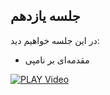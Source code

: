 
## جلسه یازدهم
در این جلسه خواهیم دید:

* مقدمه‌ای بر نامپی



[![PLAY Video](https://www.aparat.com/public/public/images/logo/v2/aparat_logo_fa_color_black_275x100.png)](https://hw17.cdn.asset.aparat.com/aparat-video/6aae94656e0464741d8d3c107396a2e215270344-1080p__37943.mp4)

